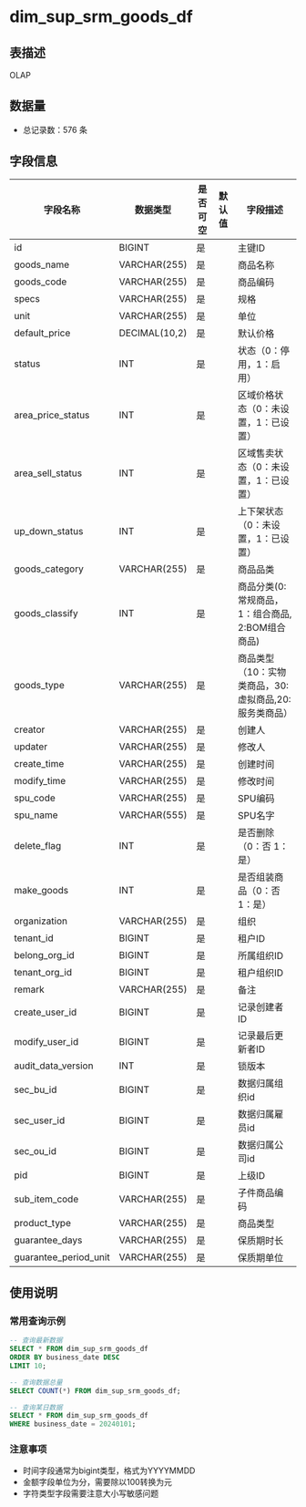 # dim_sup_srm_goods_df

## 表描述
OLAP

## 数据量
- 总记录数：576 条

## 字段信息

| 字段名称 | 数据类型 | 是否可空 | 默认值 | 字段描述 |
|---------|----------|----------|--------|----------|
| id | BIGINT | 是 |  | 主键ID |
| goods_name | VARCHAR(255) | 是 |  | 商品名称 |
| goods_code | VARCHAR(255) | 是 |  | 商品编码 |
| specs | VARCHAR(255) | 是 |  | 规格 |
| unit | VARCHAR(255) | 是 |  | 单位 |
| default_price | DECIMAL(10,2) | 是 |  | 默认价格 |
| status | INT | 是 |  | 状态（0：停用，1：启用） |
| area_price_status | INT | 是 |  | 区域价格状态（0：未设置，1：已设置） |
| area_sell_status | INT | 是 |  | 区域售卖状态（0：未设置，1：已设置） |
| up_down_status | INT | 是 |  | 上下架状态（0：未设置，1：已设置） |
| goods_category | VARCHAR(255) | 是 |  | 商品品类 |
| goods_classify | INT | 是 |  | 商品分类(0:常规商品，1：组合商品, 2:BOM组合商品) |
| goods_type | VARCHAR(255) | 是 |  | 商品类型（10：实物类商品，30:虚拟商品,20:服务类商品） |
| creator | VARCHAR(255) | 是 |  | 创建人 |
| updater | VARCHAR(255) | 是 |  | 修改人 |
| create_time | VARCHAR(255) | 是 |  | 创建时间 |
| modify_time | VARCHAR(255) | 是 |  | 修改时间 |
| spu_code | VARCHAR(255) | 是 |  | SPU编码 |
| spu_name | VARCHAR(555) | 是 |  | SPU名字 |
| delete_flag | INT | 是 |  | 是否删除（0：否 1：是） |
| make_goods | INT | 是 |  | 是否组装商品（0：否 1：是） |
| organization | VARCHAR(255) | 是 |  | 组织 |
| tenant_id | BIGINT | 是 |  | 租户ID |
| belong_org_id | BIGINT | 是 |  | 所属组织ID |
| tenant_org_id | BIGINT | 是 |  | 租户组织ID |
| remark | VARCHAR(255) | 是 |  | 备注 |
| create_user_id | BIGINT | 是 |  | 记录创建者ID |
| modify_user_id | BIGINT | 是 |  | 记录最后更新者ID |
| audit_data_version | INT | 是 |  | 锁版本 |
| sec_bu_id | BIGINT | 是 |  | 数据归属组织id |
| sec_user_id | BIGINT | 是 |  | 数据归属雇员id |
| sec_ou_id | BIGINT | 是 |  | 数据归属公司id |
| pid | BIGINT | 是 |  | 上级ID |
| sub_item_code | VARCHAR(255) | 是 |  | 子件商品编码 |
| product_type | VARCHAR(255) | 是 |  | 商品类型 |
| guarantee_days | VARCHAR(255) | 是 |  | 保质期时长 |
| guarantee_period_unit | VARCHAR(255) | 是 |  | 保质期单位 |

## 使用说明

### 常用查询示例

```sql
-- 查询最新数据
SELECT * FROM dim_sup_srm_goods_df 
ORDER BY business_date DESC 
LIMIT 10;

-- 查询数据总量
SELECT COUNT(*) FROM dim_sup_srm_goods_df;

-- 查询某日数据
SELECT * FROM dim_sup_srm_goods_df 
WHERE business_date = 20240101;
```

### 注意事项
- 时间字段通常为bigint类型，格式为YYYYMMDD
- 金额字段单位为分，需要除以100转换为元
- 字符类型字段需要注意大小写敏感问题
